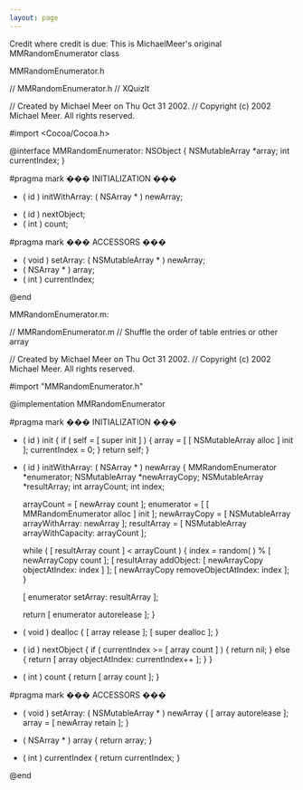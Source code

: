 ```yaml
---
layout: page
---
```




Credit where credit is due: This is MichaelMeer's original MMRandomEnumerator class

MMRandomEnumerator.h

    
//  MMRandomEnumerator.h
//  XQuizIt

//  Created by Michael Meer on Thu Oct 31 2002.
//  Copyright (c) 2002 Michael Meer. All rights reserved.

#import <Cocoa/Cocoa.h>

@interface MMRandomEnumerator: NSObject
{
	NSMutableArray *array;
	int currentIndex;
}

#pragma mark ��� INITIALIZATION ���

+ ( id ) initWithArray: ( NSArray * ) newArray;
- ( id ) nextObject;
- ( int ) count;

#pragma mark ��� ACCESSORS ���

- ( void ) setArray: ( NSMutableArray * ) newArray;
- ( NSArray * ) array;
- ( int ) currentIndex;

@end


MMRandomEnumerator.m:

    
//  MMRandomEnumerator.m
//  Shuffle the order of table entries or other array

//  Created by Michael Meer on Thu Oct 31 2002.
//  Copyright (c) 2002 Michael Meer. All rights reserved.

#import "MMRandomEnumerator.h"

@implementation MMRandomEnumerator

#pragma mark ��� INITIALIZATION ���

- ( id ) init
{
	if ( self = [ super init ] )
	{
		array =  [ [ NSMutableArray alloc ] init ];
		currentIndex = 0;
	}
	return self;
}

+ ( id ) initWithArray: ( NSArray * ) newArray
{
	MMRandomEnumerator *enumerator;
	NSMutableArray *newArrayCopy;
	NSMutableArray *resultArray;
	int arrayCount;
	int index;
	
	arrayCount = [ newArray count ];
	enumerator = [ [ MMRandomEnumerator alloc ] init ];
	newArrayCopy = [ NSMutableArray arrayWithArray: newArray ];
	resultArray = [ NSMutableArray arrayWithCapacity: arrayCount ];
	
	while ( [ resultArray count ] < arrayCount )
	{
		index = random( ) % [ newArrayCopy count ];
		[ resultArray addObject: [ newArrayCopy objectAtIndex: index ] ];
		[ newArrayCopy removeObjectAtIndex: index ];
	}
	
	[ enumerator setArray: resultArray ];
	
	return [ enumerator autorelease ];
}

- ( void ) dealloc
{
	[ array release ];
	[ super dealloc ];
}

- ( id ) nextObject
{
	if ( currentIndex >= [ array count ] )
	{
		return nil;
	}
	else
	{
		return [ array objectAtIndex: currentIndex++ ];
	}
}

- ( int ) count
{
	return [ array count ];
}

#pragma mark ��� ACCESSORS ���

- ( void ) setArray: ( NSMutableArray * ) newArray
{
	[ array autorelease ];
	array = [ newArray retain ];
}

- ( NSArray * ) array
{
	return array;
}

- ( int ) currentIndex
{
	return currentIndex;
}

@end
